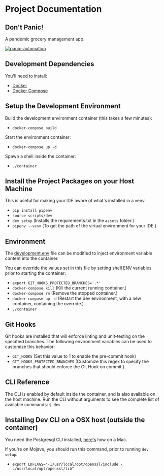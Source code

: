 # Project Documentation

## Don't Panic!

A pandemic grocery management app.

[![panic-automation](https://github.com/niall-byrne/panic/workflows/panic%20Automation/badge.svg)](https://github.com/niall-byrne/panic/actions)

## Development Dependencies

You'll need to install:
 - [Docker](https://www.docker.com/) 
 - [Docker Compose](https://docs.docker.com/compose/install/)

## Setup the Development Environment

Build the development environment container (this takes a few minutes):
- `docker-compose build`

Start the environment container:
- `docker-compose up -d`

Spawn a shell inside the container:
- `./container`

## Install the Project Packages on your Host Machine
This is useful for making your IDE aware of what's installed in a venv.

- `pip install pipenv`
- `source scripts/dev`
- `dev setup` (Installs the requirements.txt in the `assets` folder.)
- `pipenv --venv` (To get the path of the virtual environment for your IDE.)

## Environment
The [development.env](./development.env) file can be modified to inject environment variable content into the container.

You can override the values set in this file by setting shell ENV variables prior to starting the container:
- `export GIT_HOOKS_PROTECTED_BRANCHES='.*'`
- `docker-compose kill` (Kill the current running container.)
- `docker-compose rm` (Remove the stopped container.)
- `docker-compose up -d` (Restart the dev environment, with a new container, containing the override.)
- `./container`

## Git Hooks
Git hooks are installed that will enforce linting and unit-testing on the specified branches.
The following environment variables can be used to customize this behavior:

- `GIT_HOOKS` (Set this value to 1 to enable the pre-commit hook)
- `GIT_HOOKS_PROTECTED_BRANCHES` (Customize this regex to specify the branches that should enforce the Git Hook on commit.)

## CLI Reference
The CLI is enabled by default inside the container, and is also available on the host machine.
Run the CLI without arguments to see the complete list of available commands: `$ dev`

## Installing Dev CLI on a OSX host (outside the container)

You need the Postgresql CLI installed, [here's](https://www.compose.com/articles/postgresql-tips-installing-the-postgresql-client/
) how on a Mac.

If you're on Mojave, you should run this command, prior to running `dev setup`:
- `export LDFLAGS="-I/usr/local/opt/openssl/include -L/usr/local/opt/openssl/lib"`

